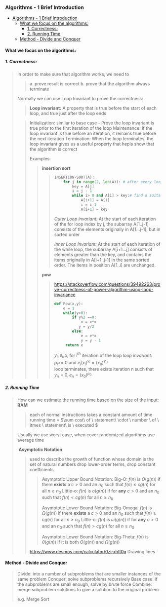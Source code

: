 ### Algorithms - 1 Brief Introduction
* [Algorithms \- 1 Brief Introduction](#algorithms---1-brief-introduction)
  * [What we focus on the algorithms:](#what-we-focus-on-the-algorithms)
    * [1\. Correctness:](#1-correctness)
    * [2\. Running Time](#2-running-time)
  * [Method \- Divide and Conquer](#method---divide-and-conquer)

#### What we focus on the algorithms:

##### 1. Correctness:

> In order to make sure that algorithm works, we need to 
>
> > a. prove result is correct
> > b. prove that the algorithm always terminate
>
> Normally we can use Loop Invariant to prove the correctness:
>
> > **Loop invariant:** A property that is true before the start of each loop, and true just after the loop ends
>
> > Initialization: similar to base case - Prove the loop invariant is true prior to the first iteration of the loop
> > Maintenance: If the loop invariant is true before an iteration, it remains true before the next iteration
> > Termination: When the loop terminates, the loop invariant gives us  a useful property that hepls show that the algorithm is correct
> >
> > Examples:
> >
> > > **insertion sort** 
> > >
> > > > ```python
> > > > INSERTION-SORT(A)：
> > > > 	for j in range(2, len(A)): # after every loop A[:j] is sorted
> > > >   		key = A[j]
> > > >   		i = j - 1
> > > >   		while i> 0 and A[i] > key:# find a suitable place for key
> > > >       		A[i+1] = A[i]
> > > >       		i = i-1
> > > > 			A[i+1] = key
> > > > ```
> > > >
> > > > *Outer Loop invariant:* At the start of each iteration of the for loop index by j, the subarray A[1..j-1] consists of the elements originally in A[1...j-1], but in sorted order
> > > >
> > > > *Inner Loop Invariant:* At the start of each iteration of the while loop, the subarray A[i+1...j] consists of elements greater than the key, and contains the items originally in A[i+1..j-1] in the same sorted order. The items in position A[1..i] are unchanged.
> > >
> > > **pow**
> > >
> > > > https://stackoverflow.com/questions/39492263/prove-correctness-of-power-algorithm-using-loop-invariance
> > > >
> > > > ```python
> > > > def Pow(x,y):
> > > > 	e = 1
> > > > 	while(y>0):
> > > > 		if y%2 ==0:
> > > >             x = x*x
> > > > 		   y = y/2
> > > > 		else:
> > > > 			e = e*x
> > > > 			y = y - 1
> > > >      return e
> > > > ```
> > > >
> > > > $y_i, e_i, x_i$ for $i^{th}$ iteration of the loop
> > > > *loop invariant:* $p_i$>= 0 and $e_i(x_i)^{y_i} = (x_0)^{y_0}$  
> > > > loop terminates, there exists iteration n such that $y_n = 0, e_n = (x_0)^{p_0}$
> > >
> >

##### 2. Running Time

> How can we estimate the running time based on the size of the input: **RAM**
>
> > each of normal instructions takes a constant amount of time
> > running time = $\sum cost\ of \ statement\ \cdot \ number \ of \ itmes \ statement\ is \ executed $
>
> Usually we use worst case,  when cover randomized algorithms use average time
>
> ​	**Asymptotic Notation**
>
> > used to describe the growth of function whose domain is the set of natural numbers
> > drop lower-order terms, drop constant coefficients
> >
> > > Asymptotic Upper Bound Notation:
> > > Big-O: $f(n)$ is $O(g(n))$ if there **exists** a $c>0$ and  an $n_0$ such that $f(n) \leq cg(n)$ for all $n \geq n_0$
> > > Little-o: $f(n)$ is $o(g(n))$ if for **any** $c>0$ and  an $n_0$ such that $f(n) < cg(n)$ for all $n \geq n_0$
> > >
> > > Asymptotic Lower Bound Notation:
> > > Big-Omega: $f(n)$ is $\Omega(g(n))$ if there **exists** a $c>0$ and  an $n_0$ such that $f(n) \geq cg(n)$ for all $n \geq n_0$
> > > Little-o: $f(n)$ is $\omega(g(n))$ if for **any** $c>0$ and  an $n_0$ such that $f(n) > cg(n)$ for all $n \geq n_0$
> > >
> > > Asymptotic Lower Bound Notation:
> > > Big-Theta: $f(n)$ is $\theta(g(n))$ if it is both $O(g(n))$ and $\Omega(g(n))$
> >
> > https://www.desmos.com/calculator/0zirxhft0q Drawing lines



#### Method - Divide and Conquer

> Divide: into a number of subproblems that are smaller instances of the same problem
> Conquer: solve subproblems recursively
> 	 Base case: if the subproblems are small enough, solve by brute force
> Combine: merge subproblem solutions to give a solution to the original problem
>
> e.g. Merge Sort
